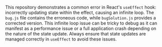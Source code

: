 This repository demonstrates a common error in React's `useEffect` hook: incorrectly updating state within the effect, causing an infinite loop.  The `bug.js` file contains the erroneous code, while `bugSolution.js` provides a corrected version.  This infinite loop issue can be tricky to debug as it can manifest as a performance issue or a full application crash depending on the nature of the state update.  Always ensure that state updates are managed correctly in `useEffect` to avoid these issues.